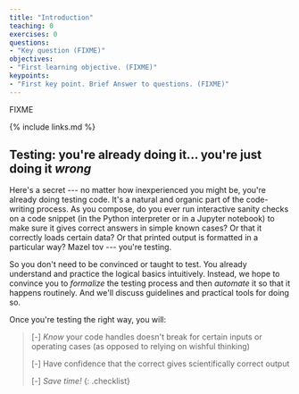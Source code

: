 ```yaml
---
title: "Introduction"
teaching: 0
exercises: 0
questions:
- "Key question (FIXME)"
objectives:
- "First learning objective. (FIXME)"
keypoints:
- "First key point. Brief Answer to questions. (FIXME)"
---
```

FIXME

{% include links.md %}

## Testing: you're already doing it... you're just doing it *wrong*

Here's a secret --- no matter how inexperienced you might be, you're
already doing testing code. It's a natural and organic part of the
code-writing process. As you compose, do you ever run interactive
sanity checks on a code snippet (in the Python interpreter or in a
Jupyter notebook) to make sure it gives correct answers in simple
known cases? Or that it correctly loads certain data? Or that printed
output is formatted in a particular way? Mazel tov --- you're testing.

So you don't need to be convinced or taught to test. You already
understand and practice the logical basics intuitively. Instead, we
hope to convince you to *formalize* the testing process and then
*automate* it so that it happens routinely. And we'll discuss
guidelines and practical tools for doing so.

Once you're testing the right way, you will:

> [-] *Know* your code handles doesn't break for certain inputs or operating cases (as
> opposed to relying on wishful thinking)
>
> [-] Have confidence that the correct gives scientifically correct output
>
> [-] *Save time!*
{: .checklist}

